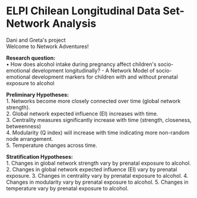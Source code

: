# ELPI Chilean Longitudinal Data Set-Network Analysis
Dani and Greta's project  
Welcome to Network Adventures!  

**Research question:**  
	• How does alcohol intake during pregnancy affect children's socio-emotional development longitudinally? - A Network Model of socio-emotional development markers for children with and without prenatal exposure to alcohol  

**Preliminary Hypotheses:**  
	1. Networks become more closely connected over time (global network strength).  
	2. Global network expected influence (EI) increases with time.  
	3. Centrality measures significantly increase with time (strength, closeness, betweenness)  
	4. Modularity (Q index)  will increase with time indicating more non-random node arrangement.  
	5. Temperature changes across time.  

 **Stratification Hypotheses:**  
 	1. Changes in global network strength vary by prenatal exposure to alcohol. 
	2. Changes in global network expected influence (EI) vary by prenatal exposure. 
	3. Changes in centrality vary by prenatal exposure to alcohol. 
	4. Changes in modularity vary by prenatal exposure to alcohol. 
	5. Changes in temperature vary by prenatal exposure to alcohol. 

